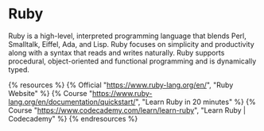 # Ruby

Ruby is a high-level, interpreted programming language that blends Perl, Smalltalk, Eiffel, Ada, and Lisp. Ruby focuses on simplicity and productivity along with a syntax that reads and writes naturally. Ruby supports procedural, object-oriented and functional programming and is dynamically typed.

{% resources %}
  {% Official "https://www.ruby-lang.org/en/", "Ruby Website" %}
  {% Course "https://www.ruby-lang.org/en/documentation/quickstart/", "Learn Ruby in 20 minutes" %}
  {% Course "https://www.codecademy.com/learn/learn-ruby", "Learn Ruby | Codecademy" %}
{% endresources %}
